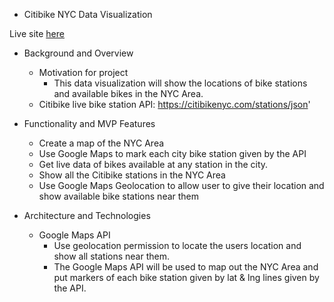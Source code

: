 * Citibike NYC Data Visualization

Live site [here](​https://kdegnan1.github.io/Citibike/)

* Background and Overview
    * Motivation for project
        * This data visualization will show the locations of bike stations and available bikes in the NYC Area.  
    * Citibike live bike station API:  https://citibikenyc.com/stations/json'
    
* Functionality and MVP Features
    * Create a map of the NYC Area
    * Use Google Maps to mark each city bike station given by the API
    * Get live data of bikes available at any station in the city. 
    * Show all the Citibike stations in the NYC Area
    * Use Google Maps Geolocation to allow user to give their location and show available bike stations near them 

* Architecture and Technologies 
    * Google Maps API 
        * Use geolocation permission to locate the users location and show all stations near them. 
        * The Google Maps API will be used to map out the NYC Area and put markers of each bike station given by lat & lng lines given by the API. 
        

